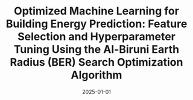 ---
title: 'Optimized Machine Learning for Building Energy Prediction: Feature Selection
  and Hyperparameter Tuning Using the Al-Biruni Earth Radius (BER) Search Optimization
  Algorithm'
authors:
- A. H. Alharbi*
- E. -S. M. El-Kenawy*
- Faris H. Rizk*
- K. Sh. Gaber
- D. S. Khafaga
- M. M. Eid
date: 2025-01-01
publishDate: '2025-08-18T10:12:39.705256Z'
publication_types:
- manuscript
---